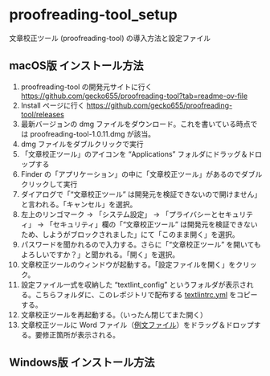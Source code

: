 # proofreading-tool_setup
文章校正ツール (proofreading-tool) の導入方法と設定ファイル

## macOS版 インストール方法
1. proofreading-tool の開発元サイトに行く https://github.com/gecko655/proofreading-tool?tab=readme-ov-file
2. Install ページに行く https://github.com/gecko655/proofreading-tool/releases
3. 最新バージョンの dmg ファイルをダウンロード。これを書いている時点では proofreading-tool-1.0.11.dmg が該当。
4. dmg ファイルをダブルクリックで実行
5. 「文章校正ツール」のアイコンを “Applications” フォルダにドラッグ＆ドロップする
6. Finder の「アプリケーション」の中に「文章校正ツール」があるのでダブルクリックして実行
7. ダイアログで「“文章校正ツール” は開発元を検証できないので開けません」と言われる。「キャンセル」を選択。
8. 左上のリンゴマーク → 「システム設定」 → 「プライバシーとセキュリティ」 → 「セキュリティ」欄の「“文章校正ツール” は開発元を検証できないため、しようがブロックされました」にて「このまま開く」を選択。
9. パスワードを聞かれるので入力する。さらに「“文章校正ツール” を開いてもよろしいですか？」と聞かれる。「開く」を選択。
10. 文章校正ツールのウィンドウが起動する。「設定ファイルを開く」をクリック。
11. 設定ファイル一式を収納した “textlint_config” というフォルダが表示される。こちらフォルダに、このレポジトリで配布する [textlintrc.yml](/textlintrc.yml ) をコピーする。
12. 文章校正ツールを再起動する。（いったん閉じてまた開く）
13. 文章校正ツールに Word ファイル（[例文ファイル](/悪文の例.docx)）をドラッグ＆ドロップする。要修正箇所が表示される。

## Windows版 インストール方法
